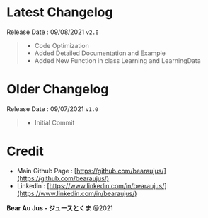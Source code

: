 # Latest Changelog
Release Date : 09/08/2021 `v2.0`
> + Code Optimization
> + Added Detailed Documentation and Example
> + Added New Function in class Learning and LearningData

# Older Changelog
Release Date : 09/07/2021 `v1.0`
> + Initial Commit

# Credit
+ Main Github Page : [https://github.com/bearaujus/](https://github.com/bearaujus/)
+ Linkedin : [https://www.linkedin.com/in/bearaujus/](https://www.linkedin.com/in/bearaujus/)

**Bear Au Jus - ジュースとくま** @2021